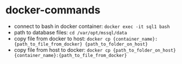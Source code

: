# docker-commands
- connect to bash in docker container: `docker exec -it sql1 bash`
- path to database files: `cd /var/opt/mssql/data`
- copy file from docker to host: `docker cp {container_name}:{path_to_file_from_docker} {path_to_folder_on_host}`
- copy file from host to docker: `docker cp {path_to_folder_on_host} {container_name}:{path_to_file_from_docker}`
